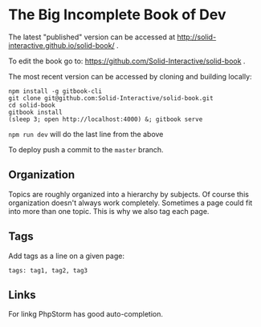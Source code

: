 # The Big Incomplete Book of Dev

The latest "published" version can be accessed at http://solid-interactive.github.io/solid-book/ .

To edit the book go to: https://github.com/Solid-Interactive/solid-book .

The most recent version can be accessed by cloning and building locally:

```shell
npm install -g gitbook-cli
git clone git@github.com:Solid-Interactive/solid-book.git
cd solid-book
gitbook install
(sleep 3; open http://localhost:4000) &; gitbook serve
```

`npm run dev` will do the last line from the above

To deploy push a commit to the `master` branch.

## Organization

Topics are roughly organized into a hierarchy by subjects. Of course
this organization doesn't always work completely. Sometimes a page could
fit into more than one topic. This is why we also tag each page.

## Tags

Add tags as a line on a given page:

```
tags: tag1, tag2, tag3
```

## Links

For linkg PhpStorm has good auto-completion.